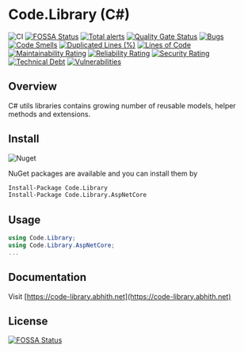 # Code.Library (C#)

![CI](https://github.com/Abhith/Code.Library/workflows/CI/badge.svg)
[![FOSSA Status](https://app.fossa.io/api/projects/git%2Bgithub.com%2FAbhith%2FCode.Library.svg?type=shield)](https://app.fossa.io/projects/git%2Bgithub.com%2FAbhith%2FCode.Library?ref=badge_shield)
[![Total alerts](https://img.shields.io/lgtm/alerts/g/Abhith/Code.Library.svg?logo=lgtm&logoWidth=18)](https://lgtm.com/projects/g/Abhith/Code.Library/alerts/)
[![Quality Gate Status](https://sonarcloud.io/api/project_badges/measure?project=Abhith_Code.Library&metric=alert_status)](https://sonarcloud.io/dashboard?id=Abhith_Code.Library)
[![Bugs](https://sonarcloud.io/api/project_badges/measure?project=Abhith_Code.Library&metric=bugs)](https://sonarcloud.io/dashboard?id=Abhith_Code.Library)
[![Code Smells](https://sonarcloud.io/api/project_badges/measure?project=Abhith_Code.Library&metric=code_smells)](https://sonarcloud.io/dashboard?id=Abhith_Code.Library)
[![Duplicated Lines (%)](https://sonarcloud.io/api/project_badges/measure?project=Abhith_Code.Library&metric=duplicated_lines_density)](https://sonarcloud.io/dashboard?id=Abhith_Code.Library)
[![Lines of Code](https://sonarcloud.io/api/project_badges/measure?project=Abhith_Code.Library&metric=ncloc)](https://sonarcloud.io/dashboard?id=Abhith_Code.Library)
[![Maintainability Rating](https://sonarcloud.io/api/project_badges/measure?project=Abhith_Code.Library&metric=sqale_rating)](https://sonarcloud.io/dashboard?id=Abhith_Code.Library)
[![Reliability Rating](https://sonarcloud.io/api/project_badges/measure?project=Abhith_Code.Library&metric=reliability_rating)](https://sonarcloud.io/dashboard?id=Abhith_Code.Library)
[![Security Rating](https://sonarcloud.io/api/project_badges/measure?project=Abhith_Code.Library&metric=security_rating)](https://sonarcloud.io/dashboard?id=Abhith_Code.Library)
[![Technical Debt](https://sonarcloud.io/api/project_badges/measure?project=Abhith_Code.Library&metric=sqale_index)](https://sonarcloud.io/dashboard?id=Abhith_Code.Library)
[![Vulnerabilities](https://sonarcloud.io/api/project_badges/measure?project=Abhith_Code.Library&metric=vulnerabilities)](https://sonarcloud.io/dashboard?id=Abhith_Code.Library)

## Overview

C# utils libraries contains growing number of reusable models, helper methods and extensions.

## Install

![Nuget](https://img.shields.io/nuget/v/Code.Library.AspNetCore)

NuGet packages are available and you can install them by

```bash
Install-Package Code.Library
Install-Package Code.Library.AspNetCore
```

## Usage

```cs
using Code.Library;
using Code.Library.AspNetCore;
...
```

## Documentation

Visit [https://code-library.abhith.net](https://code-library.abhith.net)

## License

[![FOSSA Status](https://app.fossa.io/api/projects/git%2Bgithub.com%2FAbhith%2FCode.Library.svg?type=large)](https://app.fossa.io/projects/git%2Bgithub.com%2FAbhith%2FCode.Library?ref=badge_large)
